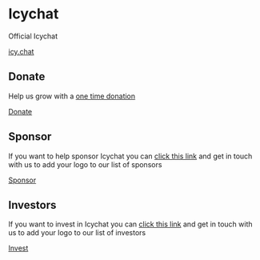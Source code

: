# Icychat
Official Icychat

[icy.chat](https://icy.chat)

## Donate

Help us grow with a [one time donation](https://donate.stripe.com/7sIeY92cOgVU9X27ss)

[Donate](https://donate.stripe.com/7sIeY92cOgVU9X27ss)

## Sponsor

If you want to help sponsor Icychat you can [click this link](https://buy.stripe.com/dR63fr04G4983yE289) and get in touch with us to add your logo to our list of sponsors

[Sponsor](https://buy.stripe.com/dR63fr04G4983yE289)

## Investors

If you want to invest in Icychat you can [click this link]((mailto:admin@icy.chat?subject=Investors)) and get in touch with us to add your logo to our list of investors

[Invest](mailto:admin@icy.chat?subject=Investors)
